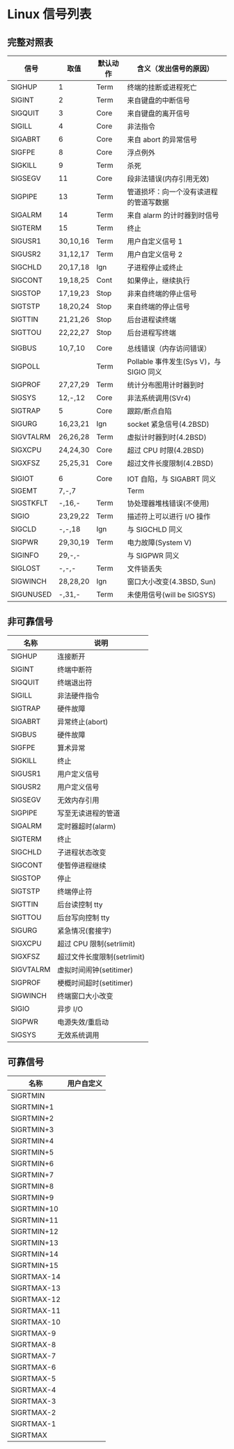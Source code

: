 # Linux 信号列表

## 完整对照表

| 信号      | 取值     | 默认动作 | 含义（发出信号的原因）                  |
| --------- | -------- | -------- | --------------------------------------- |
| SIGHUP    | 1        | Term     | 终端的挂断或进程死亡                    |
| SIGINT    | 2        | Term     | 来自键盘的中断信号                      |
| SIGQUIT   | 3        | Core     | 来自键盘的离开信号                      |
| SIGILL    | 4        | Core     | 非法指令                                |
| SIGABRT   | 6        | Core     | 来自 abort 的异常信号                   |
| SIGFPE    | 8        | Core     | 浮点例外                                |
| SIGKILL   | 9        | Term     | 杀死                                    |
| SIGSEGV   | 11       | Core     | 段非法错误(内存引用无效)                |
| SIGPIPE   | 13       | Term     | 管道损坏：向一个没有读进程的管道写数据  |
| SIGALRM   | 14       | Term     | 来自 alarm 的计时器到时信号             |
| SIGTERM   | 15       | Term     | 终止                                    |
| SIGUSR1   | 30,10,16 | Term     | 用户自定义信号 1                        |
| SIGUSR2   | 31,12,17 | Term     | 用户自定义信号 2                        |
| SIGCHLD   | 20,17,18 | Ign      | 子进程停止或终止                        |
| SIGCONT   | 19,18,25 | Cont     | 如果停止，继续执行                      |
| SIGSTOP   | 17,19,23 | Stop     | 非来自终端的停止信号                    |
| SIGTSTP   | 18,20,24 | Stop     | 来自终端的停止信号                      |
| SIGTTIN   | 21,21,26 | Stop     | 后台进程读终端                          |
| SIGTTOU   | 22,22,27 | Stop     | 后台进程写终端                          |
|           |          |          |                                         |
| SIGBUS    | 10,7,10  | Core     | 总线错误（内存访问错误）                |
| SIGPOLL   |          | Term     | Pollable 事件发生(Sys V)，与 SIGIO 同义 |
| SIGPROF   | 27,27,29 | Term     | 统计分布图用计时器到时                  |
| SIGSYS    | 12,-,12  | Core     | 非法系统调用(SVr4)                      |
| SIGTRAP   | 5        | Core     | 跟踪/断点自陷                           |
| SIGURG    | 16,23,21 | Ign      | socket 紧急信号(4.2BSD)                 |
| SIGVTALRM | 26,26,28 | Term     | 虚拟计时器到时(4.2BSD)                  |
| SIGXCPU   | 24,24,30 | Core     | 超过 CPU 时限(4.2BSD)                   |
| SIGXFSZ   | 25,25,31 | Core     | 超过文件长度限制(4.2BSD)                |
|           |          |          |                                         |
| SIGIOT    | 6        | Core     | IOT 自陷，与 SIGABRT 同义               |
| SIGEMT    | 7,-,7    |          | Term                                    |
| SIGSTKFLT | -,16,-   | Term     | 协处理器堆栈错误(不使用)                |
| SIGIO     | 23,29,22 | Term     | 描述符上可以进行 I/O 操作               |
| SIGCLD    | -,-,18   | Ign      | 与 SIGCHLD 同义                         |
| SIGPWR    | 29,30,19 | Term     | 电力故障(System V)                      |
| SIGINFO   | 29,-,-   |          | 与 SIGPWR 同义                          |
| SIGLOST   | -,-,-    | Term     | 文件锁丢失                              |
| SIGWINCH  | 28,28,20 | Ign      | 窗口大小改变(4.3BSD, Sun)               |
| SIGUNUSED | -,31,-   | Term     | 未使用信号(will be SIGSYS)              |

## 非可靠信号

| 名称      | 说明                        |
| --------- | --------------------------- |
| SIGHUP    | 连接断开                    |
| SIGINT    | 终端中断符                  |
| SIGQUIT   | 终端退出符                  |
| SIGILL    | 非法硬件指令                |
| SIGTRAP   | 硬件故障                    |
| SIGABRT   | 异常终止(abort)             |
| SIGBUS    | 硬件故障                    |
| SIGFPE    | 算术异常                    |
| SIGKILL   | 终止                        |
| SIGUSR1   | 用户定义信号                |
| SIGUSR2   | 用户定义信号                |
| SIGSEGV   | 无效内存引用                |
| SIGPIPE   | 写至无读进程的管道          |
| SIGALRM   | 定时器超时(alarm)           |
| SIGTERM   | 终止                        |
| SIGCHLD   | 子进程状态改变              |
| SIGCONT   | 使暂停进程继续              |
| SIGSTOP   | 停止                        |
| SIGTSTP   | 终端停止符                  |
| SIGTTIN   | 后台读控制 tty              |
| SIGTTOU   | 后台写向控制 tty            |
| SIGURG    | 紧急情况(套接字)            |
| SIGXCPU   | 超过 CPU 限制(setrlimit)    |
| SIGXFSZ   | 超过文件长度限制(setrlimit) |
| SIGVTALRM | 虚拟时间闹钟(setitimer)     |
| SIGPROF   | 梗概时间超时(setitimer)     |
| SIGWINCH  | 终端窗口大小改变            |
| SIGIO     | 异步 I/O                    |
| SIGPWR    | 电源失效/重启动             |
| SIGSYS    | 无效系统调用                |

## 可靠信号

| 名称        | 用户自定义 |
| ----------- | ---------- |
| SIGRTMIN    |            |
| SIGRTMIN+1  |            |
| SIGRTMIN+2  |            |
| SIGRTMIN+3  |            |
| SIGRTMIN+4  |            |
| SIGRTMIN+5  |            |
| SIGRTMIN+6  |            |
| SIGRTMIN+7  |            |
| SIGRTMIN+8  |            |
| SIGRTMIN+9  |            |
| SIGRTMIN+10 |            |
| SIGRTMIN+11 |            |
| SIGRTMIN+12 |            |
| SIGRTMIN+13 |            |
| SIGRTMIN+14 |            |
| SIGRTMIN+15 |            |
| SIGRTMAX-14 |            |
| SIGRTMAX-13 |            |
| SIGRTMAX-12 |            |
| SIGRTMAX-11 |            |
| SIGRTMAX-10 |            |
| SIGRTMAX-9  |            |
| SIGRTMAX-8  |            |
| SIGRTMAX-7  |            |
| SIGRTMAX-6  |            |
| SIGRTMAX-5  |            |
| SIGRTMAX-4  |            |
| SIGRTMAX-3  |            |
| SIGRTMAX-2  |            |
| SIGRTMAX-1  |            |
| SIGRTMAX    |            |

